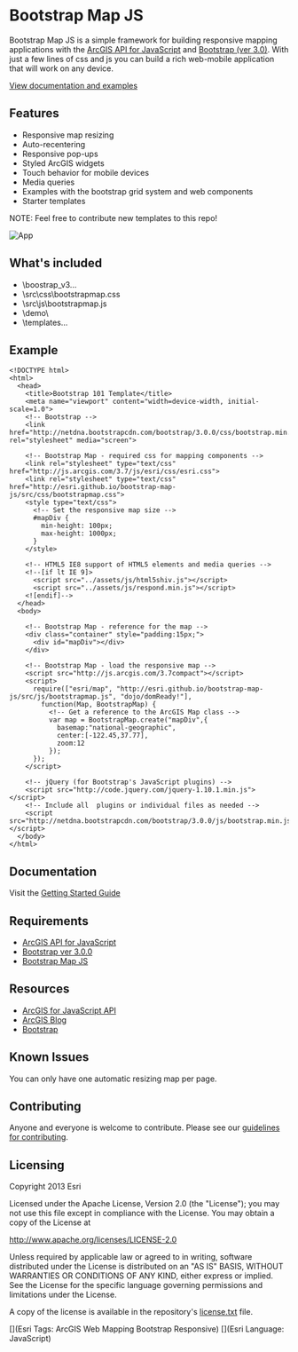 # Bootstrap Map JS

Bootstrap Map JS is a simple framework for building responsive mapping applications with the [ArcGIS API for JavaScript](http://developers.arcgis.com) and [Bootstrap (ver 3.0)](http://getbootstrap.com).  With just a few lines of css and js you can build a rich web-mobile application that will work on any device.  

[View documentation and examples](http://esri.github.com/bootstrap-map-js/demo/index.html)

## Features

* Responsive map resizing
* Auto-recentering
* Responsive pop-ups
* Styled ArcGIS widgets
* Touch behavior for mobile devices
* Media queries
* Examples with the bootstrap grid system and web components
* Starter templates

NOTE: Feel free to contribute new templates to this repo!

![App](https://raw.github.com/Esri/bootstrap-map-js/master/bootstrapmapjs.png)

## What's included
* \boostrap_v3\...
* \src\css\bootstrapmap.css
* \src\js\bootstrapmap.js 
* \demo\
* \templates\... 

## Example

```
<!DOCTYPE html>
<html>
  <head>
    <title>Bootstrap 101 Template</title>
    <meta name="viewport" content="width=device-width, initial-scale=1.0">
    <!-- Bootstrap -->
    <link href="http://netdna.bootstrapcdn.com/bootstrap/3.0.0/css/bootstrap.min.css" rel="stylesheet" media="screen">

    <!-- Bootstrap Map - required css for mapping components -->
    <link rel="stylesheet" type="text/css" href="http://js.arcgis.com/3.7/js/esri/css/esri.css">   
    <link rel="stylesheet" type="text/css" href="http://esri.github.io/bootstrap-map-js/src/css/bootstrapmap.css">   
    <style type="text/css">
      <!-- Set the responsive map size -->
      #mapDiv {
        min-height: 100px; 
        max-height: 1000px; 
      }
    </style>

    <!-- HTML5 IE8 support of HTML5 elements and media queries -->
    <!--[if lt IE 9]>
      <script src="../assets/js/html5shiv.js"></script>
      <script src="../assets/js/respond.min.js"></script>
    <![endif]-->
  </head>
  <body>

    <!-- Bootstrap Map - reference for the map -->
    <div class="container" style="padding:15px;">
      <div id="mapDiv"></div>
    </div>

    <!-- Bootstrap Map - load the responsive map -->
    <script src="http://js.arcgis.com/3.7compact"></script>
    <script>
      require(["esri/map", "http://esri.github.io/bootstrap-map-js/src/js/bootstrapmap.js", "dojo/domReady!"], 
        function(Map, BootstrapMap) {
          <!-- Get a reference to the ArcGIS Map class -->
          var map = BootstrapMap.create("mapDiv",{
            basemap:"national-geographic",
            center:[-122.45,37.77],
            zoom:12
          });
      });
    </script>

    <!-- jQuery (for Bootstrap's JavaScript plugins) -->
    <script src="http://code.jquery.com/jquery-1.10.1.min.js"></script>
    <!-- Include all  plugins or individual files as needed -->
    <script src="http://netdna.bootstrapcdn.com/bootstrap/3.0.0/js/bootstrap.min.js"></script>
  </body>
</html>
```

## Documentation

Visit the [Getting Started Guide](http://esri.github.com/bootstrap-map-js/doc/getstarted.html)

## Requirements

* [ArcGIS API for JavaScript](http://developers.arcgis.com)
* [Bootstrap ver 3.0.0](http://getbootstrap.com)
* [Bootstrap Map JS](http://esri.github.com/bootstrap-map-js/)

## Resources

* [ArcGIS for JavaScript API](http://developers.arcgis.com/)
* [ArcGIS Blog](http://blogs.esri.com/esri/arcgis/)
* [Bootstrap](http://getbootstrap.com/)

## Known Issues

You can only have one automatic resizing map per page.

## Contributing

Anyone and everyone is welcome to contribute. Please see our [guidelines for contributing](https://github.com/esri/contributing).

## Licensing
Copyright 2013 Esri

Licensed under the Apache License, Version 2.0 (the "License");
you may not use this file except in compliance with the License.
You may obtain a copy of the License at

   http://www.apache.org/licenses/LICENSE-2.0

Unless required by applicable law or agreed to in writing, software
distributed under the License is distributed on an "AS IS" BASIS,
WITHOUT WARRANTIES OR CONDITIONS OF ANY KIND, either express or implied.
See the License for the specific language governing permissions and
limitations under the License.

A copy of the license is available in the repository's [license.txt]( https://raw.github.com/Esri/bootstrap-map-js/master/license.txt) file.

[](Esri Tags: ArcGIS Web Mapping Bootstrap Responsive)
[](Esri Language: JavaScript)
